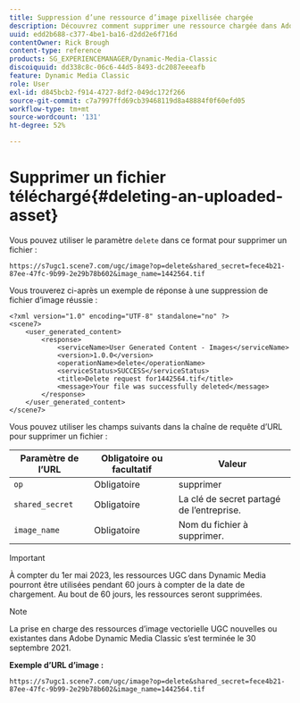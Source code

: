 ```yaml
---
title: Suppression d’une ressource d’image pixellisée chargée
description: Découvrez comment supprimer une ressource chargée dans Adobe Dynamic Media Classic.
uuid: edd2b688-c377-4be1-ba16-d2dd2e6f716d
contentOwner: Rick Brough
content-type: reference
products: SG_EXPERIENCEMANAGER/Dynamic-Media-Classic
discoiquuid: dd338c8c-06c6-44d5-8493-dc2087eeeafb
feature: Dynamic Media Classic
role: User
exl-id: d845bcb2-f914-4727-8df2-049dc172f266
source-git-commit: c7a7997ffd69cb39468119d8a48884f0f60efd05
workflow-type: tm+mt
source-wordcount: '131'
ht-degree: 52%

---
```


# Supprimer un fichier téléchargé{#deleting-an-uploaded-asset}

Vous pouvez utiliser le paramètre `delete` dans ce format pour supprimer un fichier :

```as3
https://s7ugc1.scene7.com/ugc/image?op=delete&shared_secret=fece4b21-87ee-47fc-9b99-2e29b78b602&image_name=1442564.tif
```

Vous trouverez ci-après un exemple de réponse à une suppression de fichier d’image réussie :

```as3
<?xml version="1.0" encoding="UTF-8" standalone="no" ?> 
<scene7> 
    <user_generated_content> 
        <response> 
            <serviceName>User Generated Content - Images</serviceName> 
            <version>1.0.0</version> 
            <operationName>delete</operationName> 
            <serviceStatus>SUCCESS</serviceStatus> 
            <title>Delete request for1442564.tif</title> 
            <message>Your file was successfully deleted</message> 
        </response> 
    </user_generated_content> 
</scene7>
```

Vous pouvez utiliser les champs suivants dans la chaîne de requête d’URL pour supprimer un fichier :

| Paramètre de l’URL | Obligatoire ou facultatif | Valeur |
| --- | --- | --- |
| `op` | Obligatoire | supprimer |
| `shared_secret` | Obligatoire | La clé de secret partagé de l’entreprise. |
| `image_name` | Obligatoire | Nom du fichier à supprimer. |

<!-- <li>For Vector:fxg_name</li> -->

>[!IMPORTANT]
>
>À compter du 1er mai 2023, les ressources UGC dans Dynamic Media pourront être utilisées pendant 60 jours à compter de la date de chargement. Au bout de 60 jours, les ressources seront supprimées.

>[!NOTE]
>
>La prise en charge des ressources d’image vectorielle UGC nouvelles ou existantes dans Adobe Dynamic Media Classic s’est terminée le 30 septembre 2021.

**Exemple d’URL d’image :**

`https://s7ugc1.scene7.com/ugc/image?op=delete&shared_secret=fece4b21-87ee-47fc-9b99-2e29b78b602&image_name=1442564.tif`

<!-- **Sample vector URL:**

`https://s7ugc1.scene7.com/ugc/vector?op=delete&shared_secret=2160a8fa-cec6-45ba-8d59- ca595f6d2b47& &fxg_name=8875744.fxg` -->
